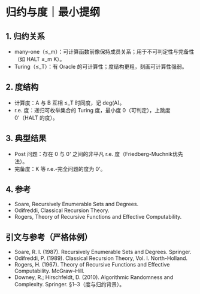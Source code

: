 # 归约与度｜最小提纲

## 1. 归约关系

- many-one（≤_m）：可计算函数前像保持成员关系；用于不可判定性与完备性（如 HALT ≤_m K）。
- Turing（≤_T）：有 Oracle 的可计算性；度结构更粗，刻画可计算性强弱。

## 2. 度结构

- 计算度：A 与 B 互相 ≤_T 时同度，记 deg(A)。
- r.e. 度：递归可枚举集合的 Turing 度，最小度 0（可判定），上跳度 0'（HALT 的度）。

## 3. 典型结果

- Post 问题：存在 0 与 0' 之间的非平凡 r.e. 度（Friedberg-Muchnik优先法）。
- 完备度：K 等 r.e.-完全问题的度为 0'。

## 4. 参考

- Soare, Recursively Enumerable Sets and Degrees.
- Odifreddi, Classical Recursion Theory.
- Rogers, Theory of Recursive Functions and Effective Computability.

## 引文与参考（严格体例）

- Soare, R. I. (1987). Recursively Enumerable Sets and Degrees. Springer.
- Odifreddi, P. (1989). Classical Recursion Theory, Vol. I. North-Holland.
- Rogers, H. (1967). Theory of Recursive Functions and Effective Computability. McGraw–Hill.
- Downey, R.; Hirschfeldt, D. (2010). Algorithmic Randomness and Complexity. Springer. §1–3（度与归约背景）。

